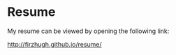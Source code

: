 Resume
======

My resume can be viewed by opening the following link: 
 
 http://firzhugh.github.io/resume/
